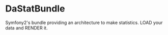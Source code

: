 DaStatBundle
============

Symfony2's bundle providing an architecture to make statistics. LOAD your data and RENDER it.
